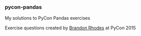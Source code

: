### pycon-pandas
My solutions to PyCon Pandas exercises

Exercise questions created by [Brandon Rhodes](https://github.com/brandon-rhodes) at PyCon 2015
